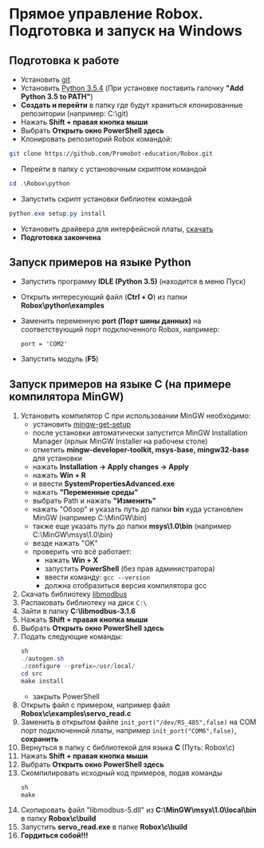 # Прямое управление Robox. Подготовка и запуск на Windows
## Подготовка к работе
* Установить [git](https://git-scm.com/download/win)
* Установить [Python 3.5.4](https://www.python.org/ftp/python/3.5.4/python-3.5.4-amd64.exe) (При установке поставить галочку **"Add Python 3.5 to PATH"**)
* **Создать и перейти** в папку где будут храниться клонированные репозитории (например: C:\git)
* Нажать **Shift + правая кнопка мыши**
* Выбрать **Открыть окно PowerShell здесь**
* Клонировать репозиторий Robox командой:
```bash
git clone https://github.com/Promobot-education/Robox.git
```
* Перейти в папку с установочным скриптом командой
```PowerShell
cd .\Robox\python
```
* Запустить скрипт установки библиотек командой
```PowerShell
python.exe setup.py install
```
* Установить драйвера для интерфейсной платы, [скачать](/Robox/res/drivers/CDM21228_Setup.exe)
* **Подготовка закончена**

## Запуск примеров на языке Python

* Запустить программу **IDLE (Python 3.5)** (находится в меню Пуск)
* Открыть интересующий файл (**Ctrl + O**) из папки **Robox\python\examples**
* Заменить переменную **port (Порт шины данных)** на соответствующий порт подключенного Robox, например: 

  ``port = 'COM2'``
* Запустить модуль (**F5**)


## Запуск примеров на языке С (на примере компилятора MinGW)
1. Установить компилятор С
   при использовании MinGW необходимо:
   - установить [mingw-get-setup](https://sourceforge.net/projects/mingw/files/latest/download)
   - после установки автоматически запустится MinGW Installation Manager (ярлык MinGW Installer на рабочем столе)
   - отметить **mingw-developer-toolkit, msys-base, mingw32-base** для установки
   - нажать **Installation -> Apply changes -> Apply**
   - нажать **Win + R**
   - и ввести **SystemPropertiesAdvanced.exe**
   - нажать **"Переменные среды"**
   - выбрать Path и нажать **"Изменить"**
   - нажать "Обзор" и указать путь до папки **bin** куда установлен MinGW (например C:\MinGW\bin)
   - также еще указать путь до папки **msys\1.0\bin** (например C:\MinGW\msys\1.0\bin)
   - везде нажать "OK"
   - проверить что всё работает:
     - нажать **Win + X**
     - запустить **PowerShell** (без прав администратора)
     - ввести команду: ``gcc --version`` 
     - должна отобразиться версия компилятора gcc
2. Скачать библиотеку [libmodbus](https://github.com/stephane/libmodbus/archive/refs/tags/v3.1.6.zip)
3. Распаковать библиотеку на диск ``С:\``
4. Зайти в папку **C:\libmodbus-3.1.6**
5. Нажать **Shift + правая кнопка мыши**
6. Выбрать **Открыть окно PowerShell здесь**
7. Подать следующие команды:
   ```PowerShell
   sh
   ./autogen.sh
   ./configure --prefix=/usr/local/
   cd src
   make install
   ```
   * закрыть PowerShell
8. Открыть файл с примером, например файл **Robox\c\examples\servo_read.c**
9. Заменить в открытом файле ``init_port("/dev/RS_485",false)`` на COM порт подключенной платы, например ``init_port("COM6",false)``, **сохранить**
10. Вернуться в папку с библиотекой для языка **С** (Путь: Robox\c)
11. Нажать **Shift + правая кнопка мыши**
12. Выбрать **Открыть окно PowerShell здесь**
13. Скомпилировать исходный код примеров, подав команды
    ```PowerShell
    sh
    make
    ```
14. Скопировать файл "libmodbus-5.dll" из **C:\MinGW\msys\1.0\local\bin** в папку **Robox\c\build**
15. Запустить **servo_read.exe** в папке **Robox\c\build**
16. **Гордиться собой!!!**
